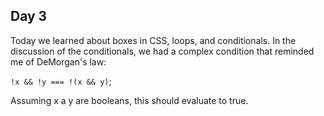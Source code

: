 ## Day 3

Today we learned about boxes in CSS, loops, and conditionals. In the discussion of the conditionals, we had a complex condition that reminded me of DeMorgan's law:

`!x && !y === !(x && y)`;

Assuming x a y are booleans, this should evaluate to true.